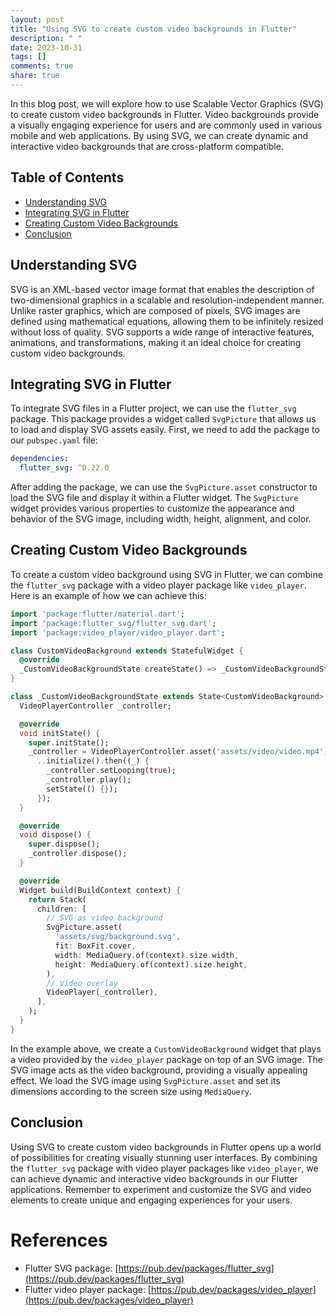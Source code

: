 ```yaml
---
layout: post
title: "Using SVG to create custom video backgrounds in Flutter"
description: " "
date: 2023-10-31
tags: []
comments: true
share: true
---
```


In this blog post, we will explore how to use Scalable Vector Graphics (SVG) to create custom video backgrounds in Flutter. Video backgrounds provide a visually engaging experience for users and are commonly used in various mobile and web applications. By using SVG, we can create dynamic and interactive video backgrounds that are cross-platform compatible.

## Table of Contents

- [Understanding SVG](#understanding-svg)
- [Integrating SVG in Flutter](#integrating-svg-in-flutter)
- [Creating Custom Video Backgrounds](#creating-custom-video-backgrounds)
- [Conclusion](#conclusion)

## Understanding SVG

SVG is an XML-based vector image format that enables the description of two-dimensional graphics in a scalable and resolution-independent manner. Unlike raster graphics, which are composed of pixels, SVG images are defined using mathematical equations, allowing them to be infinitely resized without loss of quality. SVG supports a wide range of interactive features, animations, and transformations, making it an ideal choice for creating custom video backgrounds.

## Integrating SVG in Flutter

To integrate SVG files in a Flutter project, we can use the `flutter_svg` package. This package provides a widget called `SvgPicture` that allows us to load and display SVG assets easily. First, we need to add the package to our `pubspec.yaml` file:

```yaml
dependencies:
  flutter_svg: ^0.22.0
```

After adding the package, we can use the `SvgPicture.asset` constructor to load the SVG file and display it within a Flutter widget. The `SvgPicture` widget provides various properties to customize the appearance and behavior of the SVG image, including width, height, alignment, and color.

## Creating Custom Video Backgrounds

To create a custom video background using SVG in Flutter, we can combine the `flutter_svg` package with a video player package like `video_player`. Here is an example of how we can achieve this:

```dart
import 'package:flutter/material.dart';
import 'package:flutter_svg/flutter_svg.dart';
import 'package:video_player/video_player.dart';

class CustomVideoBackground extends StatefulWidget {
  @override
  _CustomVideoBackgroundState createState() => _CustomVideoBackgroundState();
}

class _CustomVideoBackgroundState extends State<CustomVideoBackground> {
  VideoPlayerController _controller;

  @override
  void initState() {
    super.initState();
    _controller = VideoPlayerController.asset('assets/video/video.mp4')
      ..initialize().then((_) {
        _controller.setLooping(true);
        _controller.play();
        setState(() {});
      });
  }

  @override
  void dispose() {
    super.dispose();
    _controller.dispose();
  }

  @override
  Widget build(BuildContext context) {
    return Stack(
      children: [
        // SVG as video background
        SvgPicture.asset(
          'assets/svg/background.svg',
          fit: BoxFit.cover,
          width: MediaQuery.of(context).size.width,
          height: MediaQuery.of(context).size.height,
        ),
        // Video overlay
        VideoPlayer(_controller),
      ],
    );
  }
}
```

In the example above, we create a `CustomVideoBackground` widget that plays a video provided by the `video_player` package on top of an SVG image. The SVG image acts as the video background, providing a visually appealing effect. We load the SVG image using `SvgPicture.asset` and set its dimensions according to the screen size using `MediaQuery`.

## Conclusion

Using SVG to create custom video backgrounds in Flutter opens up a world of possibilities for creating visually stunning user interfaces. By combining the `flutter_svg` package with video player packages like `video_player`, we can achieve dynamic and interactive video backgrounds in our Flutter applications. Remember to experiment and customize the SVG and video elements to create unique and engaging experiences for your users.

# References

- Flutter SVG package: [https://pub.dev/packages/flutter_svg](https://pub.dev/packages/flutter_svg)
- Flutter video player package: [https://pub.dev/packages/video_player](https://pub.dev/packages/video_player)